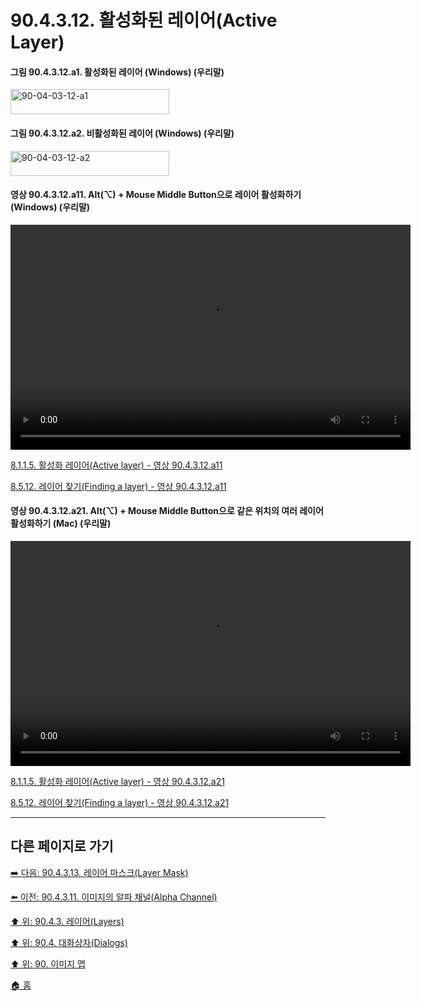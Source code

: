# 90.4.3.12. 활성화된 레이어(Active Layer)

<a id="90-04-03-12-a1"></a>

#### 그림 90.4.3.12.a1. 활성화된 레이어 (Windows) (우리말)
<img width="254" height="40" alt="90-04-03-12-a1" src="https://github.com/wonder13662/gimp/assets/15767104/c2fae760-5fea-4134-a7f7-dd8b735bf04a" />

<a id="90-04-03-12-a2"></a>

#### 그림 90.4.3.12.a2. 비활성화된 레이어 (Windows) (우리말)
<img width="254" height="40" alt="90-04-03-12-a2" src="https://github.com/wonder13662/gimp/assets/15767104/2a9325af-952e-428a-b93b-01d010712edc" />

<a id="90-04-03-12-a11"></a>

#### 영상 90.4.3.12.a11. Alt(⌥) + Mouse Middle Button으로 레이어 활성화하기 (Windows) (우리말)
<video controls="controls" width="640" height="360" src="https://github.com/wonder13662/gimp/assets/15767104/f59e6885-7269-488e-a8f5-51f5952ae7b0"></video>

[8.1.1.5. 활성화 레이어(Active layer) - 영상 90.4.3.12.a11](./08-01-01-05-active_layer.md#90-04-03-12-a11)

[8.5.12. 레이어 찾기(Finding a layer) - 영상 90.4.3.12.a11](./08-05-12-finding_a_layer.md#90-04-03-12-a11)

<a id="90-04-03-12-a21"></a>

#### 영상 90.4.3.12.a21. Alt(⌥) + Mouse Middle Button으로 같은 위치의 여러 레이어 활성화하기 (Mac) (우리말)
<video controls="controls" width="640" height="360" src="https://github.com/wonder13662/gimp/assets/15767104/ed6cbb18-0e70-4b9a-9a87-482d6743ce71"></video>

[8.1.1.5. 활성화 레이어(Active layer) - 영상 90.4.3.12.a21](./08-01-01-05-active_layer.md#90-04-03-12-a21)

[8.5.12. 레이어 찾기(Finding a layer) - 영상 90.4.3.12.a21](./08-05-12-finding_a_layer.md#90-04-03-12-a21)

***

## 다른 페이지로 가기

[➡️ 다음: 90.4.3.13. 레이어 마스크(Layer Mask)](./90-04-03-13-layer_mask.md)

[⬅️ 이전: 90.4.3.11. 이미지의 알파 채널(Alpha Channel)](./90-04-03-11-alpha_channel.md)

[⬆️ 위: 90.4.3. 레이어(Layers)](./90-04-03-00-layers.md)

[⬆️ 위: 90.4. 대화상자(Dialogs)](./90-04-00-dialogs.md)

[⬆️ 위: 90. 이미지 맵](./90-00-image-map.md)

[🏠 홈](./00-home.md)
